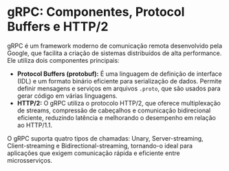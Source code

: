 # gRPC: Componentes, Protocol Buffers e HTTP/2

gRPC é um framework moderno de comunicação remota desenvolvido pela Google, que facilita a criação de sistemas distribuídos de alta performance. Ele utiliza dois componentes principais:

- **Protocol Buffers (protobuf):** É uma linguagem de definição de interface (IDL) e um formato binário eficiente para serialização de dados. Permite definir mensagens e serviços em arquivos `.proto`, que são usados para gerar código em várias linguagens.
- **HTTP/2:** O gRPC utiliza o protocolo HTTP/2, que oferece multiplexação de streams, compressão de cabeçalhos e comunicação bidirecional eficiente, reduzindo latência e melhorando o desempenho em relação ao HTTP/1.1.

O gRPC suporta quatro tipos de chamadas: Unary, Server-streaming, Client-streaming e Bidirectional-streaming, tornando-o ideal para aplicações que exigem comunicação rápida e eficiente entre microsserviços.
